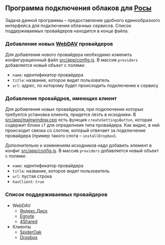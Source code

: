 ## Программа подключения облаков для [Росы](http://www.rosalab.ru/products/desktop)
Задача данной программы – предоставление удобного единообразного интерфейса для подключения облачных сервисов. Список поддерживаемых провайдеров находится в конце файла. 


### Добавление новых [WebDAV](http://en.wikipedia.org/wiki/WebDAV) провайдеров

Для добавления нового провайдера необходимо изменить конфигурационный файл [src/app/config.js](src/app/config.js). В массив ```providers``` добавляется новый объект с полями:
* ```name```: идентификатор провайдера
* ```title```: название, которое видит пользователь
* ```url```: адрес, по которому будет происходить подключение к сервису

### Добавление провайдров, имеющих клиент

Для добавления новых провайдеров, при подключении которых требуется установка клиента, придется лезть в исходники. В  [src/app/mainwindow.cpp](src/app/mainwindow.cpp) есть функция ```createSettingsButton```, которая содержит блоки ```if``` для определнеия типа провайдера. Как видно, в ней происходит связка со слотом, который отвечает за подключение провайдера (пример такого слота – ```installDropbox```). 

Дополнительно к изменениям исходников надо добавить элемент в конфиг [src/app/config.js](src/app/config.js). В массив ```providers``` добавляется новый объект с полями:
* ```name```: идентификатор провайдера
* ```title```: название, которое видит пользователь
* ```url```: пустая строка
* ```hasClient```: ```true```

### Список поддерживаемых провайдеров
* WebDAV  
  * [Яндекс.Диск](https://disk.yandex.ru)  
  * [Egnyte](http://www.egnyte.com/)
  * [4Shared](http://www.4shared.com/)
* Клиенты
  * [SpiderOak](https://spideroak.com)
  * [Dropbox](https://www.dropbox.com)
